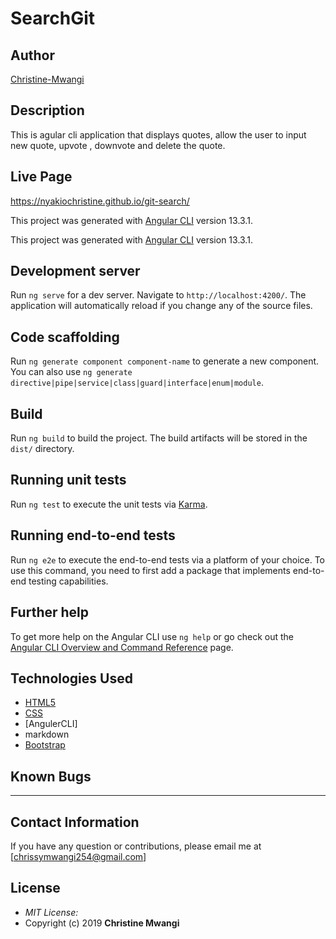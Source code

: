 # SearchGit

## Author

[Christine-Mwangi](https://github.com/nyakiochristine)

## Description

This is agular cli application that displays quotes, allow the user to input new quote, upvote , downvote and delete the quote.

## Live Page

<https://nyakiochristine.github.io/git-search/>

This project was generated with [Angular CLI](https://github.com/angular/angular-cli) version 13.3.1.

This project was generated with [Angular CLI](https://github.com/angular/angular-cli) version 13.3.1.

## Development server

Run `ng serve` for a dev server. Navigate to `http://localhost:4200/`. The application will automatically reload if you change any of the source files.

## Code scaffolding

Run `ng generate component component-name` to generate a new component. You can also use `ng generate directive|pipe|service|class|guard|interface|enum|module`.

## Build

Run `ng build` to build the project. The build artifacts will be stored in the `dist/` directory.

## Running unit tests

Run `ng test` to execute the unit tests via [Karma](https://karma-runner.github.io).

## Running end-to-end tests

Run `ng e2e` to execute the end-to-end tests via a platform of your choice. To use this command, you need to first add a package that implements end-to-end testing capabilities.

## Further help

To get more help on the Angular CLI use `ng help` or go check out the [Angular CLI Overview and Command Reference](https://angular.io/cli) page.

## Technologies Used

* [HTML5](https://github.com/topics/html5)
* [CSS](https://github.com/topics/css3)
* [AngulerCLI]
* markdown
* [Bootstrap](https://github.com/topics/bootstrap)

## Known Bugs

* **

## Contact Information

If you have any question or contributions, please email me at [chrissymwangi254@gmail.com]

## License

* *MIT License:*
* Copyright (c) 2019 **Christine Mwangi**
